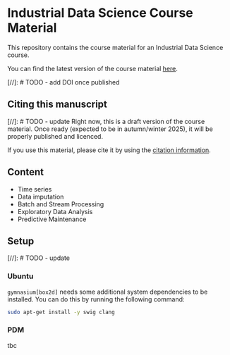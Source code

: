# Industrial Data Science Course Material
This repository contains the course material for an Industrial Data Science course. 

You can find the latest version of the course material [here](https://noxthot.github.io/ws25_industrial_datascience_manuscript/).

[//]: # TODO - add DOI once published

## Citing this manuscript
[//]: # TODO - update
Right now, this is a draft version of the course material.
Once ready (expected to be in autumn/winter 2025), it will be properly published and licenced.

If you use this material, please cite it by using the [citation information](./CITATION.cff).

## Content
- Time series
- Data imputation
- Batch and Stream Processing
- Exploratory Data Analysis
- Predictive Maintenance


## Setup
[//]: # TODO - update

### Ubuntu
`gymnasium[box2d]` needs some additional system dependencies to be installed. You can do this by running the following command:
```bash
sudo apt-get install -y swig clang
```

### PDM 
tbc